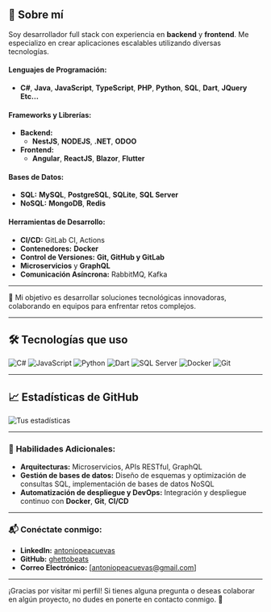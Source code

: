 
## 🚀 Sobre mí
Soy desarrollador full stack con experiencia en **backend** y **frontend**. Me especializo en crear aplicaciones escalables utilizando diversas tecnologías.

#### **Lenguajes de Programación:**
- **C#**, **Java**, **JavaScript**, **TypeScript**, **PHP**, **Python**, **SQL**, **Dart**, **JQuery** **Etc...**

#### **Frameworks y Librerías:**
- **Backend:** 
  - **NestJS**, **NODEJS**, **.NET**, **ODOO**
- **Frontend:**
  - **Angular**, **ReactJS**, **Blazor**, **Flutter**

#### **Bases de Datos:**
- **SQL:** **MySQL**, **PostgreSQL**, **SQLite**, **SQL Server**
- **NoSQL:** **MongoDB**, **Redis**

#### **Herramientas de Desarrollo:**
- **CI/CD:** GitLab CI, Actions
- **Contenedores:** **Docker**
- **Control de Versiones:** **Git, GitHub y GitLab**
- **Microservicios** y **GraphQL**
- **Comunicación Asíncrona:** RabbitMQ, Kafka

---

🎯 Mi objetivo es desarrollar soluciones tecnológicas innovadoras, colaborando en equipos para enfrentar retos complejos.

---

## 🛠️ Tecnologías que uso
![C#](https://img.shields.io/badge/-C%23-512BD4?style=flat&logo=csharp&logoColor=white)
![JavaScript](https://img.shields.io/badge/-JavaScript-F7DF1E?style=flat&logo=javascript&logoColor=black)
![Python](https://img.shields.io/badge/-Python-3776AB?style=flat&logo=python&logoColor=white)
![Dart](https://img.shields.io/badge/-Dart-0175C2?style=flat&logo=dart&logoColor=white)
![SQL Server](https://img.shields.io/badge/-SQL%20Server-CC2927?style=flat&logo=microsoft-sql-server&logoColor=white)
![Docker](https://img.shields.io/badge/-Docker-2496ED?style=flat&logo=docker&logoColor=white)
![Git](https://img.shields.io/badge/-Git-F05032?style=flat&logo=git&logoColor=white)

---

## 📈 Estadísticas de GitHub
![Tus estadísticas](https://github-readme-stats.vercel.app/api?username=TuUsuario&show_icons=true&theme=radical)

---


### 🚀 **Habilidades Adicionales:**

- **Arquitecturas:** Microservicios, APIs RESTful, GraphQL
- **Gestión de bases de datos:** Diseño de esquemas y optimización de consultas SQL, implementación de bases de datos NoSQL
- **Automatización de despliegue y DevOps:** Integración y despliegue continuo con **Docker**, **Git**, **CI/CD**

---


### 📬 **Conéctate conmigo:**

- **LinkedIn:** [antoniopeacuevas](https://www.linkedin.com/in/antoniopeacuevas/)
- **GitHub:** [ghettobeats](https://github.com/ghettobeats)
- **Correo Electrónico:** [antoniopeacuevas@gmail.com]

---

¡Gracias por visitar mi perfil! Si tienes alguna pregunta o deseas colaborar en algún proyecto, no dudes en ponerte en contacto conmigo. 🚀

